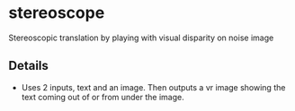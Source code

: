 # stereoscope
Stereoscopic translation by playing with visual disparity on noise image

## Details
- Uses 2 inputs, text and an image. Then outputs a vr image showing the text coming out of or from under the image.
